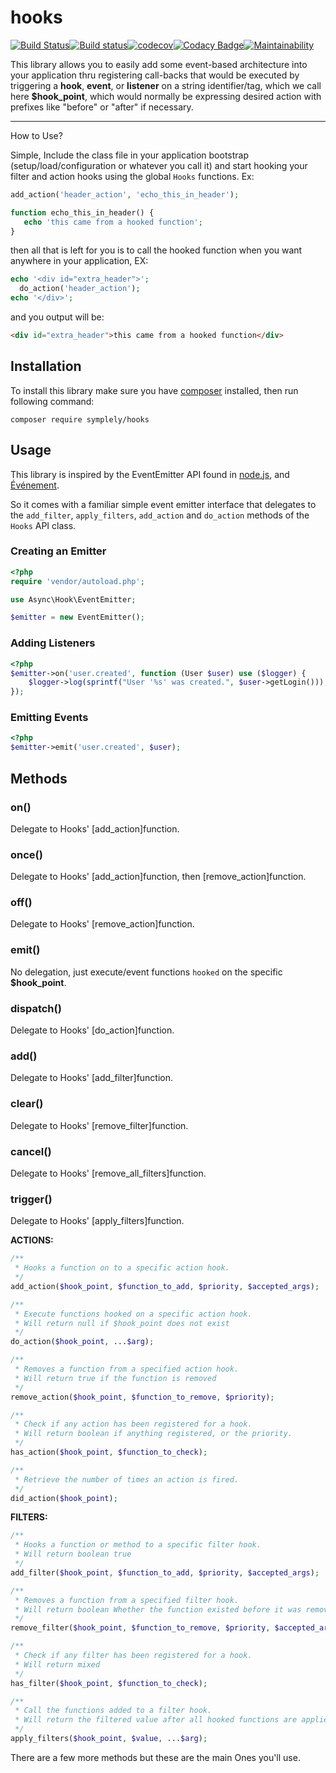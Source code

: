 # hooks

[![Build Status](https://travis-ci.org/symplely/hooks.svg?branch=master)](https://travis-ci.org/symplely/hooks)[![Build status](https://ci.appveyor.com/api/projects/status/xfj5t6w5p4g28f6n/branch/master?svg=true)](https://ci.appveyor.com/project/techno-express/hooks/branch/master)[![codecov](https://codecov.io/gh/symplely/hooks/branch/master/graph/badge.svg)](https://codecov.io/gh/symplely/hooks)[![Codacy Badge](https://api.codacy.com/project/badge/Grade/d0a8a782efa04caa8956c64626c8c4b7)](https://www.codacy.com/manual/techno-express/hooks?utm_source=github.com&amp;utm_medium=referral&amp;utm_content=symplely/hooks&amp;utm_campaign=Badge_Grade)[![Maintainability](https://api.codeclimate.com/v1/badges/e7b6139e27783c3c4ae0/maintainability)](https://codeclimate.com/github/symplely/hooks/maintainability)

This library allows you to easily add some event-based architecture into your application thru registering call-backs that would be executed by triggering a **hook**, **event**, or **listener** on a string identifier/tag, which we call here __$hook_point__, which would normally be expressing desired action with prefixes like "before" or "after" if necessary.

----------

How to Use?

Simple, Include the class file in your application bootstrap (setup/load/configuration or whatever you call it) and start hooking your filter and action hooks using the global `Hooks` functions. Ex:

```PHP
add_action('header_action', 'echo_this_in_header');

function echo_this_in_header() {
   echo 'this came from a hooked function';
}
```

then all that is left for you is to call the hooked function when you want anywhere in your application, EX:

```PHP
echo '<div id="extra_header">';
  do_action('header_action');
echo '</div>';
```

and you output will be:

```html
<div id="extra_header">this came from a hooked function</div>
```

## Installation

To install this library make sure you have [composer](https://getcomposer.org/) installed, then run following command:

```shell
composer require symplely/hooks
```

## Usage

This library is inspired by the EventEmitter API found in [node.js](https://github.com/nodejs/node/blob/master/lib/events.js), and [Événement](https://github.com/igorw/evenement).

So it comes with a familiar simple event emitter interface that delegates to the `add_filter`, `apply_filters`, `add_action` and `do_action` methods of the `Hooks` API class.

### Creating an Emitter

```php
<?php
require 'vendor/autoload.php';

use Async\Hook\EventEmitter;

$emitter = new EventEmitter();
```

### Adding Listeners

```php
<?php
$emitter->on('user.created', function (User $user) use ($logger) {
    $logger->log(sprintf("User '%s' was created.", $user->getLogin()));
});
```

### Emitting Events

```php
<?php
$emitter->emit('user.created', $user);
```

## Methods

### on()

Delegate to Hooks' [add_action]function.

### once()

Delegate to Hooks' [add_action]function, then [remove_action]function.

### off()

Delegate to Hooks' [remove_action]function.

### emit()

No delegation, just execute/event functions `hooked` on the specific **$hook_point**.

### dispatch()

Delegate to Hooks' [do_action]function.

### add()

Delegate to Hooks' [add_filter]function.

### clear()

Delegate to Hooks' [remove_filter]function.

### cancel()

Delegate to Hooks' [remove_all_filters]function.

### trigger()

Delegate to Hooks' [apply_filters]function.

**ACTIONS:**

```php
/**
 * Hooks a function on to a specific action hook.
 */
add_action($hook_point, $function_to_add, $priority, $accepted_args);

/**
 * Execute functions hooked on a specific action hook.
 * Will return null if $hook_point does not exist
 */
do_action($hook_point, ...$arg);

/**
 * Removes a function from a specified action hook.
 * Will return true if the function is removed
 */
remove_action($hook_point, $function_to_remove, $priority);

/**
 * Check if any action has been registered for a hook.
 * Will return boolean if anything registered, or the priority.
 */
has_action($hook_point, $function_to_check);

/**
 * Retrieve the number of times an action is fired.
 */
did_action($hook_point);
```

**FILTERS:**

```php
/**
 * Hooks a function or method to a specific filter hook.
 * Will return boolean true
 */
add_filter($hook_point, $function_to_add, $priority, $accepted_args);

/**
 * Removes a function from a specified filter hook.
 * Will return boolean Whether the function existed before it was removed
 */
remove_filter($hook_point, $function_to_remove, $priority, $accepted_args);

/**
 * Check if any filter has been registered for a hook.
 * Will return mixed
 */
has_filter($hook_point, $function_to_check);

/**
 * Call the functions added to a filter hook.
 * Will return the filtered value after all hooked functions are applied to it.
 */
apply_filters($hook_point, $value, ...$arg);
```

There are a few more methods but these are the main Ones you'll use.
